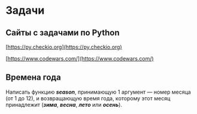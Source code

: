 # Задачи

## **Сайты с задачами по Python**

[https://py.checkio.org](https://py.checkio.org)

[https://www.codewars.com/](https://www.codewars.com/)

## Времена года

Написать функцию _**season**_, принимающую 1 аргумент — номер месяца \(от 1 до 12\), и возвращающую время года, которому этот месяц принадлежит \(_**зима**_, _**весна**_, _**лето**_ или _**осень**_\).

